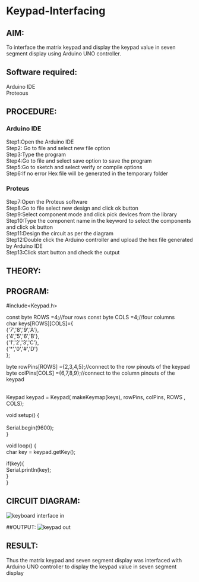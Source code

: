 # Keypad-Interfacing

##  AIM:
To interface the matrix keypad and display the keypad value in seven segment display using Arduino UNO controller.

## Software required:
Arduino IDE </br>
Proteous

## PROCEDURE:
### Arduino IDE
Step1:Open the Arduino IDE </br>
Step2: Go to file and select new file option </br>
Step3:Type the program </br>
Step4:Go to file and select save option to save the program </br>
Step5:Go to sketch and select verify or compile options </br>
Step6:If no error Hex file will be generated in the temporary folder </br>
### Proteus
Step7:Open the Proteus software </br>
Step8:Go to file select new design and click ok button </br>
Step9:Select component mode and click pick devices from the library </br>
Step10:Type the component name in the keyword to select the components and click ok button </br>
Step11:Design the circuit as per the diagram </br>
Step12:Double click the Arduino controller and upload the hex file generated by Arduino IDE </br>
Step13:Click start button and check the output

## THEORY:

## PROGRAM:
#include<Keypad.h>

const byte ROWS =4;//four rows
const byte COLS =4;//four columns
</br>
char keys[ROWS][COLS]={</br>
   {'7','8','9','A'},</br>
   {'4','5','6','B'},</br>
   {'1','2','3','C'},</br>
   {'*','0','#','D'}</br>
};

byte rowPins[ROWS] ={2,3,4,5};//connect to the row pinouts of the keypad</br>
byte colPins[COLS] ={6,7,8,9};//connect to the column pinouts of the keypad</br></br>


Keypad keypad = Keypad( makeKeymap(keys), rowPins, colPins, ROWS , COLS);</br>

void setup() {</br></br>
   Serial.begin(9600);</br>
}</br>

void loop() {</br>
  char key = keypad.getKey();</br>

  if(key){</br>
    Serial.println(key);</br>
  }</br>
}</br>
## CIRCUIT DIAGRAM:
![keyboard interface in](https://github.com/Jeganvjk/Keypad-Interfacing/assets/132189820/3589fef6-4b01-4b76-ace1-6e3a66c48c9b)

##OUTPUT:
![keypad out](https://github.com/Jeganvjk/Keypad-Interfacing/assets/132189820/4fae3f0b-f36a-4f02-bad9-91d5d8fa105e)


## RESULT:
Thus the matrix keypad and seven segment display was interfaced with Arduino UNO controller to display the keypad value in seven segment display
